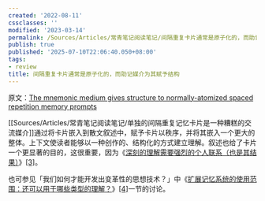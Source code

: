 ```yaml
---
created: '2022-08-11'
cssclasses: ''
modified: '2023-03-14'
permalink: /Sources/Articles/常青笔记阅读笔记/间隔重复卡片通常是原子化的，而助记媒介为其赋予结构.md
publish: true
published: '2025-07-10T22:06:40.050+08:00'
tags:
- review
title: 间隔重复卡片通常是原子化的，而助记媒介为其赋予结构
---
```

原文：[The mnemonic medium gives structure to normally-atomized spaced repetition memory prompts](https://notes.andymatuschak.org/z5YjgWTaYfhWLrEbysgmDfFRcZ1yxgLeBeZac)

[[Sources/Articles/常青笔记阅读笔记/单独的间隔重复记忆卡片是一种糟糕的交流媒介]]通过将卡片嵌入到散文叙述中，赋予卡片以秩序，并将其嵌入一个更大的整体。上下文使读者能够以一种创作的、结构化的方式建立理解。叙述也给了卡片一个更显著的目的，这很重要，因为《[深刻的理解需要强烈的个人联系（也是其结果）](https://notes.andymatuschak.org/z5gCpoFJJThDFHK1a7Vv3ssxF3kkjeRaTrJHK)》[\[3\]](https://zhuanlan.zhihu.com/p/397646854#ref_3)。

也可参见「我们如何才能开发出变革性的思想技术？」中《[扩展记忆系统的使用范围：还可以用于哪些类型的理解？](https://numinous.productions/ttft/#expanding-memory-system-scope)》[\[4\]](https://zhuanlan.zhihu.com/p/397646854#ref_4)一节的讨论。
